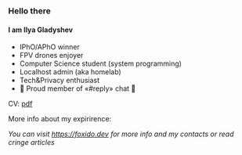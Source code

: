 ### Hello there

#### I am Ilya Gladyshev

* IPhO/APhO winner
* FPV drones enjoyer
* Computer Science student (system programming)
* Localhost admin (aka homelab)
* Tech&Privacy enthusiast
* :star2: Proud member of «#reply» chat :star2:

CV: [pdf](https://github.com/foxidokun/cv/blob/master/cv.pdf)

More info about my expirirence: 

*You can visit https://foxido.dev for more info and my contacts or read cringe articles*

